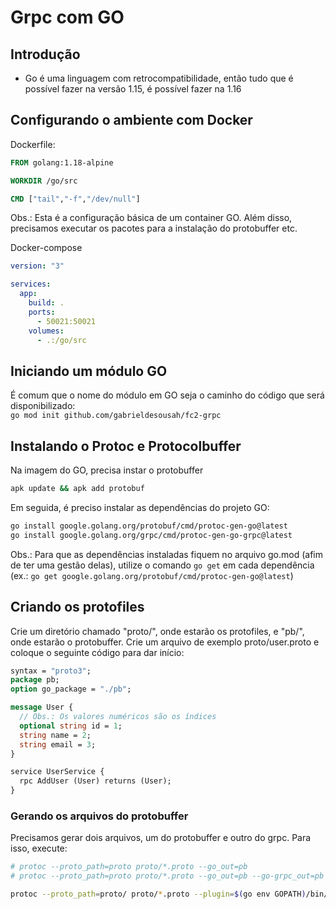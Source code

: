 # Grpc com GO

## Introdução

- Go é uma linguagem com retrocompatibilidade, então tudo que é possível fazer na versão 1.15, é possível fazer na 1.16

## Configurando o ambiente com Docker

Dockerfile:

```Dockerfile
FROM golang:1.18-alpine

WORKDIR /go/src

CMD ["tail","-f","/dev/null"]
```

Obs.: Esta é a configuração básica de um container GO. Além disso, precisamos executar os pacotes para a instalação do protobuffer etc.

Docker-compose

```yml
version: "3"

services:
  app:
    build: .
    ports:
      - 50021:50021
    volumes:
      - .:/go/src
```

## Iniciando um módulo GO

É comum que o nome do módulo em GO seja o caminho do código que será disponibilizado:  
`go mod init github.com/gabrieldesousah/fc2-grpc`

## Instalando o Protoc e Protocolbuffer

Na imagem do GO, precisa instar o protobuffer

```sh
apk update && apk add protobuf
```

Em seguida, é preciso instalar as dependências do projeto GO:

```sh
go install google.golang.org/protobuf/cmd/protoc-gen-go@latest
go install google.golang.org/grpc/cmd/protoc-gen-go-grpc@latest
```

Obs.: Para que as dependências instaladas fiquem no arquivo go.mod (afim de ter uma gestão delas), utilize o comando `go get` em cada dependência (ex.: `go get google.golang.org/protobuf/cmd/protoc-gen-go@latest`)

## Criando os protofiles

Crie um diretório chamado "proto/", onde estarão os protofiles, e "pb/", onde estarão o protobuffer. Crie um arquivo de exemplo proto/user.proto e coloque o seguinte código para dar início:

```proto
syntax = "proto3";
package pb;
option go_package = "./pb";

message User {
  // Obs.: Os valores numéricos são os índices
  optional string id = 1;
  string name = 2;
  string email = 3;
}

service UserService {
  rpc AddUser (User) returns (User);
}
```

### Gerando os arquivos do protobuffer

Precisamos gerar dois arquivos, um do protobuffer e outro do grpc. Para isso, execute:

```sh
# protoc --proto_path=proto proto/*.proto --go_out=pb
# protoc --proto_path=proto proto/*.proto --go_out=pb --go-grpc_out=pb

protoc --proto_path=proto/ proto/*.proto --plugin=$(go env GOPATH)/bin/protoc-gen-go-grpc --go-grpc_out=. --go_out=.
```

